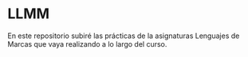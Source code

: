 # LLMM
En este repositorio subiré las prácticas de la asignaturas Lenguajes de Marcas que vaya realizando a lo largo del curso.
